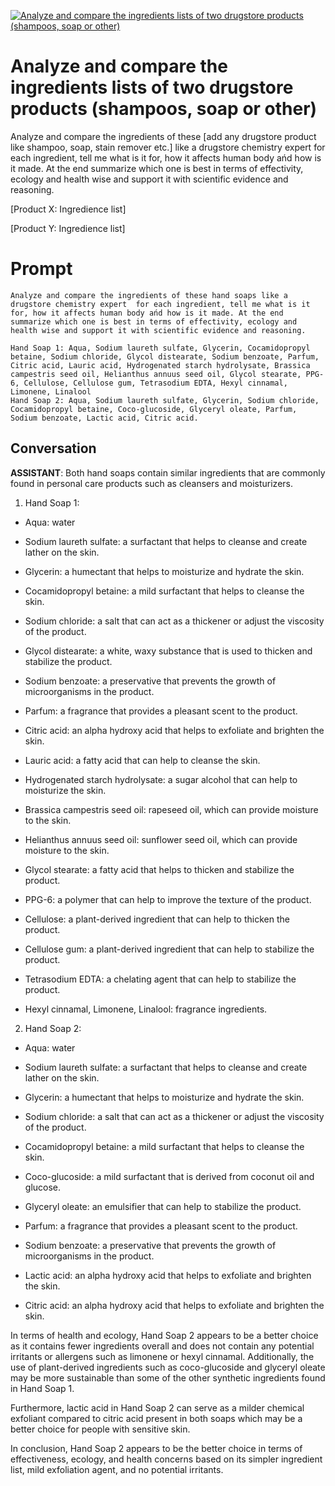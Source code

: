
[![Analyze and compare the ingredients lists of two drugstore products (shampoos, soap or other)](https://flow-prompt-covers.s3.us-west-1.amazonaws.com/icon/illustrative/illus_6.png)]()
# Analyze and compare the ingredients lists of two drugstore products (shampoos, soap or other) 
Analyze and compare the ingredients of these [add any drugstore product like shampoo, soap, stain remover etc.] like a drugstore chemistry expert for each ingredient, tell me what is it for, how it affects human body ańd how is it made. At the end summarize which one is best in terms of effectivity, ecology and health wise and support it with scientific evidence and reasoning.



[Product X: Ingredience list]

[Product Y: Ingredience list]

# Prompt

```
Analyze and compare the ingredients of these hand soaps like a drugstore chemistry expert  for each ingredient, tell me what is it for, how it affects human body ańd how is it made. At the end summarize which one is best in terms of effectivity, ecology and health wise and support it with scientific evidence and reasoning.

Hand Soap 1: Aqua, Sodium laureth sulfate, Glycerin, Cocamidopropyl betaine, Sodium chloride, Glycol distearate, Sodium benzoate, Parfum, Citric acid, Lauric acid, Hydrogenated starch hydrolysate, Brassica campestris seed oil, Helianthus annuus seed oil, Glycol stearate, PPG-6, Cellulose, Cellulose gum, Tetrasodium EDTA, Hexyl cinnamal, Limonene, Linalool
Hand Soap 2: Aqua, Sodium laureth sulfate, Glycerin, Sodium chloride, Cocamidopropyl betaine, Coco-glucoside, Glyceryl oleate, Parfum, Sodium benzoate, Lactic acid, Citric acid.
```

## Conversation

**ASSISTANT**: Both hand soaps contain similar ingredients that are commonly found in personal care products such as cleansers and moisturizers. 



1. Hand Soap 1:

- Aqua: water

- Sodium laureth sulfate: a surfactant that helps to cleanse and create lather on the skin.

- Glycerin: a humectant that helps to moisturize and hydrate the skin.

- Cocamidopropyl betaine: a mild surfactant that helps to cleanse the skin.

- Sodium chloride: a salt that can act as a thickener or adjust the viscosity of the product.

- Glycol distearate: a white, waxy substance that is used to thicken and stabilize the product.

- Sodium benzoate: a preservative that prevents the growth of microorganisms in the product.

- Parfum: a fragrance that provides a pleasant scent to the product.

- Citric acid: an alpha hydroxy acid that helps to exfoliate and brighten the skin.

- Lauric acid: a fatty acid that can help to cleanse the skin.

- Hydrogenated starch hydrolysate: a sugar alcohol that can help to moisturize the skin.

- Brassica campestris seed oil: rapeseed oil, which can provide moisture to the skin.

- Helianthus annuus seed oil: sunflower seed oil, which can provide moisture to the skin.

- Glycol stearate: a fatty acid that helps to thicken and stabilize the product.

- PPG-6: a polymer that can help to improve the texture of the product.

- Cellulose: a plant-derived ingredient that can help to thicken the product.

- Cellulose gum: a plant-derived ingredient that can help to stabilize the product.

- Tetrasodium EDTA: a chelating agent that can help to stabilize the product.

- Hexyl cinnamal, Limonene, Linalool: fragrance ingredients.



2. Hand Soap 2:

- Aqua: water

- Sodium laureth sulfate: a surfactant that helps to cleanse and create lather on the skin.

- Glycerin: a humectant that helps to moisturize and hydrate the skin.

- Sodium chloride: a salt that can act as a thickener or adjust the viscosity of the product.

- Cocamidopropyl betaine: a mild surfactant that helps to cleanse the skin.

- Coco-glucoside: a mild surfactant that is derived from coconut oil and glucose.

- Glyceryl oleate: an emulsifier that can help to stabilize the product.

- Parfum: a fragrance that provides a pleasant scent to the product.

- Sodium benzoate: a preservative that prevents the growth of microorganisms in the product.

- Lactic acid: an alpha hydroxy acid that helps to exfoliate and brighten the skin.

- Citric acid: an alpha hydroxy acid that helps to exfoliate and brighten the skin.



In terms of health and ecology, Hand Soap 2 appears to be a better choice as it contains fewer ingredients overall and does not contain any potential irritants or allergens such as limonene or hexyl cinnamal. Additionally, the use of plant-derived ingredients such as coco-glucoside and glyceryl oleate may be more sustainable than some of the other synthetic ingredients found in Hand Soap 1.



Furthermore, lactic acid in Hand Soap 2 can serve as a milder chemical exfoliant compared to citric acid present in both soaps which may be a better choice for people with sensitive skin.



In conclusion, Hand Soap 2 appears to be the better choice in terms of effectiveness, ecology, and health concerns based on its simpler ingredient list, mild exfoliation agent, and no potential irritants.


